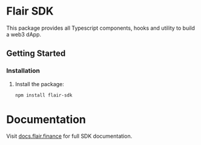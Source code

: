# Flair SDK

This package provides all Typescript components, hooks and utility to build a web3 dApp.

## Getting Started

### Installation

1. Install the package:

   ```sh
   npm install flair-sdk
   ```

# Documentation

Visit [docs.flair.finance](https://docs.flair.finance) for full SDK documentation.
